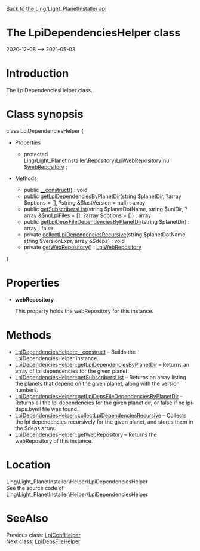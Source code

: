[Back to the Ling/Light_PlanetInstaller api](https://github.com/lingtalfi/Light_PlanetInstaller/blob/master/doc/api/Ling/Light_PlanetInstaller.md)



The LpiDependenciesHelper class
================
2020-12-08 --> 2021-05-03






Introduction
============

The LpiDependenciesHelper class.



Class synopsis
==============


class <span class="pl-k">LpiDependenciesHelper</span>  {

- Properties
    - protected [Ling\Light_PlanetInstaller\Repository\LpiWebRepository](https://github.com/lingtalfi/Light_PlanetInstaller/blob/master/doc/api/Ling/Light_PlanetInstaller/Repository/LpiWebRepository.md)|null [$webRepository](#property-webRepository) ;

- Methods
    - public [__construct](https://github.com/lingtalfi/Light_PlanetInstaller/blob/master/doc/api/Ling/Light_PlanetInstaller/Helper/LpiDependenciesHelper/__construct.md)() : void
    - public [getLpiDependenciesByPlanetDir](https://github.com/lingtalfi/Light_PlanetInstaller/blob/master/doc/api/Ling/Light_PlanetInstaller/Helper/LpiDependenciesHelper/getLpiDependenciesByPlanetDir.md)(string $planetDir, ?array $options = [], ?string &$lastVersion = null) : array
    - public [getSubscribersList](https://github.com/lingtalfi/Light_PlanetInstaller/blob/master/doc/api/Ling/Light_PlanetInstaller/Helper/LpiDependenciesHelper/getSubscribersList.md)(string $planetDotName, string $uniDir, ?array &$noLpiFiles = [], ?array $options = []) : array
    - public [getLpiDepsFileDependenciesByPlanetDir](https://github.com/lingtalfi/Light_PlanetInstaller/blob/master/doc/api/Ling/Light_PlanetInstaller/Helper/LpiDependenciesHelper/getLpiDepsFileDependenciesByPlanetDir.md)(string $planetDir) : array | false
    - private [collectLpiDependenciesRecursive](https://github.com/lingtalfi/Light_PlanetInstaller/blob/master/doc/api/Ling/Light_PlanetInstaller/Helper/LpiDependenciesHelper/collectLpiDependenciesRecursive.md)(string $planetDotName, string $versionExpr, array &$deps) : void
    - private [getWebRepository](https://github.com/lingtalfi/Light_PlanetInstaller/blob/master/doc/api/Ling/Light_PlanetInstaller/Helper/LpiDependenciesHelper/getWebRepository.md)() : [LpiWebRepository](https://github.com/lingtalfi/Light_PlanetInstaller/blob/master/doc/api/Ling/Light_PlanetInstaller/Repository/LpiWebRepository.md)

}




Properties
=============

- <span id="property-webRepository"><b>webRepository</b></span>

    This property holds the webRepository for this instance.
    
    



Methods
==============

- [LpiDependenciesHelper::__construct](https://github.com/lingtalfi/Light_PlanetInstaller/blob/master/doc/api/Ling/Light_PlanetInstaller/Helper/LpiDependenciesHelper/__construct.md) &ndash; Builds the LpiDependenciesHelper instance.
- [LpiDependenciesHelper::getLpiDependenciesByPlanetDir](https://github.com/lingtalfi/Light_PlanetInstaller/blob/master/doc/api/Ling/Light_PlanetInstaller/Helper/LpiDependenciesHelper/getLpiDependenciesByPlanetDir.md) &ndash; Returns an array of lpi dependencies for the given planet.
- [LpiDependenciesHelper::getSubscribersList](https://github.com/lingtalfi/Light_PlanetInstaller/blob/master/doc/api/Ling/Light_PlanetInstaller/Helper/LpiDependenciesHelper/getSubscribersList.md) &ndash; Returns an array listing the planets that depend on the given planet, along with the version numbers.
- [LpiDependenciesHelper::getLpiDepsFileDependenciesByPlanetDir](https://github.com/lingtalfi/Light_PlanetInstaller/blob/master/doc/api/Ling/Light_PlanetInstaller/Helper/LpiDependenciesHelper/getLpiDepsFileDependenciesByPlanetDir.md) &ndash; Returns all the lpi dependencies for the given planet dir, or false if no lpi-deps.byml file was found.
- [LpiDependenciesHelper::collectLpiDependenciesRecursive](https://github.com/lingtalfi/Light_PlanetInstaller/blob/master/doc/api/Ling/Light_PlanetInstaller/Helper/LpiDependenciesHelper/collectLpiDependenciesRecursive.md) &ndash; Collects the lpi dependencies recursively for the given planet, and stores them in the $deps array.
- [LpiDependenciesHelper::getWebRepository](https://github.com/lingtalfi/Light_PlanetInstaller/blob/master/doc/api/Ling/Light_PlanetInstaller/Helper/LpiDependenciesHelper/getWebRepository.md) &ndash; Returns the webRepository of this instance.





Location
=============
Ling\Light_PlanetInstaller\Helper\LpiDependenciesHelper<br>
See the source code of [Ling\Light_PlanetInstaller\Helper\LpiDependenciesHelper](https://github.com/lingtalfi/Light_PlanetInstaller/blob/master/Helper/LpiDependenciesHelper.php)



SeeAlso
==============
Previous class: [LpiConfHelper](https://github.com/lingtalfi/Light_PlanetInstaller/blob/master/doc/api/Ling/Light_PlanetInstaller/Helper/LpiConfHelper.md)<br>Next class: [LpiDepsFileHelper](https://github.com/lingtalfi/Light_PlanetInstaller/blob/master/doc/api/Ling/Light_PlanetInstaller/Helper/LpiDepsFileHelper.md)<br>
